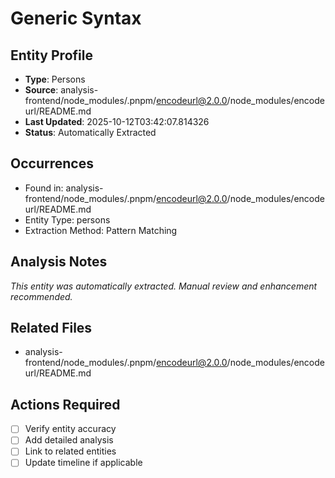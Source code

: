# Generic Syntax

## Entity Profile
- **Type**: Persons
- **Source**: analysis-frontend/node_modules/.pnpm/encodeurl@2.0.0/node_modules/encodeurl/README.md
- **Last Updated**: 2025-10-12T03:42:07.814326
- **Status**: Automatically Extracted

## Occurrences
- Found in: analysis-frontend/node_modules/.pnpm/encodeurl@2.0.0/node_modules/encodeurl/README.md
- Entity Type: persons
- Extraction Method: Pattern Matching

## Analysis Notes
*This entity was automatically extracted. Manual review and enhancement recommended.*

## Related Files
- analysis-frontend/node_modules/.pnpm/encodeurl@2.0.0/node_modules/encodeurl/README.md

## Actions Required
- [ ] Verify entity accuracy
- [ ] Add detailed analysis
- [ ] Link to related entities
- [ ] Update timeline if applicable
